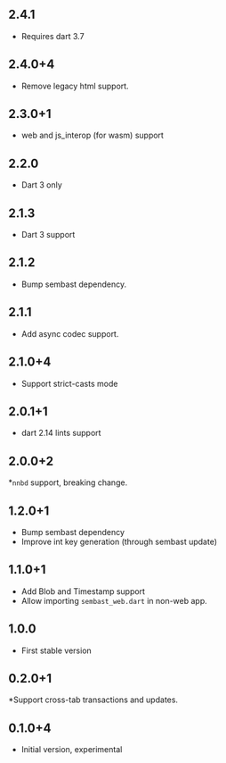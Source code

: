 ## 2.4.1

* Requires dart 3.7

## 2.4.0+4

* Remove legacy html support.

## 2.3.0+1

* web and js_interop (for wasm) support

## 2.2.0

* Dart 3 only

## 2.1.3

* Dart 3 support

## 2.1.2

* Bump sembast dependency.

## 2.1.1

* Add async codec support.

## 2.1.0+4

* Support strict-casts mode

## 2.0.1+1

* dart 2.14 lints support

## 2.0.0+2

*`nnbd` support, breaking change.

## 1.2.0+1

* Bump sembast dependency
* Improve int key generation (through sembast update)

## 1.1.0+1

* Add Blob and Timestamp support
* Allow importing `sembast_web.dart` in non-web app.

## 1.0.0

* First stable version

## 0.2.0+1

*Support cross-tab transactions and updates.

## 0.1.0+4

* Initial version, experimental
